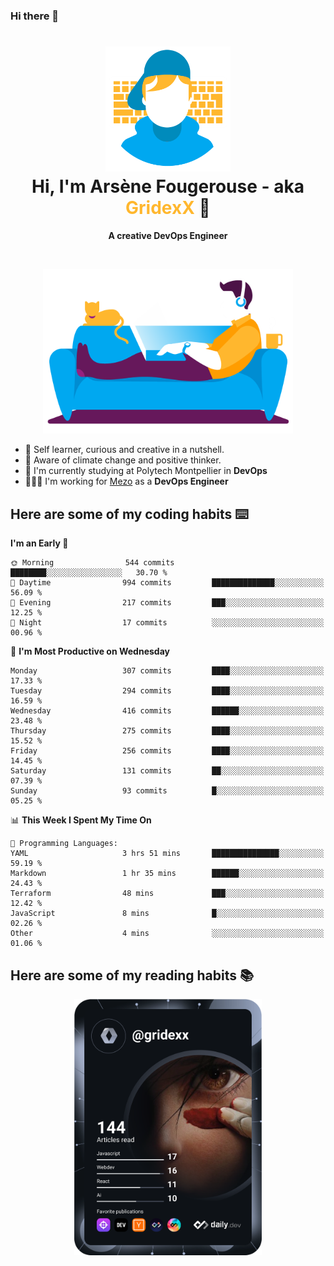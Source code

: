 ### Hi there 👋

<!--
**GridexX/gridexx** is a ✨ _special_ ✨ repository because its `README.md` (this file) appears on your GitHub profile.

Here are some ideas to get you started:

- 🔭 I’m currently working on ...
- 🌱 I’m currently learning ...
- 👯 I’m looking to collaborate on ...
- 🤔 I’m looking for help with ...
- 💬 Ask me about ...
- 📫 How to reach me: ...
- 😄 Pronouns: ...
- ⚡ Fun fact: ...
-->


<!-- Header -->
<h1 align="center">
  <img src="./images/user_profile.png" width="200">
  <br>
  Hi, I'm Arsène Fougerouse - aka <span style="color:#ffb72e">GridexX</span> 👋
</h1>


<p align="center">
  <b>A creative DevOps Engineer </b>
</p>
<br/>
<p align="center">
  <img src="./images/man_couch.png" width="400">
</p>

- 🎨 Self learner, curious and creative in a nutshell. 
- 🌱 Aware of climate change and positive thinker.
- 📕 I'm currently studying at Polytech Montpellier in **DevOps**
- 👨🏻‍💻 I'm working for [Mezo](https://meso-lr.umontpellier.fr/) as a **DevOps Engineer**


## Here are some of my coding habits ⌨️

<!-- Add a section about tech and Ops stack
  Like this one : https://github.com/Xanthus58#-tech-stack
-->
<!--START_SECTION:waka-->
**I'm an Early 🐤** 

```text
🌞 Morning                544 commits         ████████░░░░░░░░░░░░░░░░░   30.70 % 
🌆 Daytime                994 commits         ██████████████░░░░░░░░░░░   56.09 % 
🌃 Evening                217 commits         ███░░░░░░░░░░░░░░░░░░░░░░   12.25 % 
🌙 Night                  17 commits          ░░░░░░░░░░░░░░░░░░░░░░░░░   00.96 % 
```
📅 **I'm Most Productive on Wednesday** 

```text
Monday                   307 commits         ████░░░░░░░░░░░░░░░░░░░░░   17.33 % 
Tuesday                  294 commits         ████░░░░░░░░░░░░░░░░░░░░░   16.59 % 
Wednesday                416 commits         ██████░░░░░░░░░░░░░░░░░░░   23.48 % 
Thursday                 275 commits         ████░░░░░░░░░░░░░░░░░░░░░   15.52 % 
Friday                   256 commits         ████░░░░░░░░░░░░░░░░░░░░░   14.45 % 
Saturday                 131 commits         ██░░░░░░░░░░░░░░░░░░░░░░░   07.39 % 
Sunday                   93 commits          █░░░░░░░░░░░░░░░░░░░░░░░░   05.25 % 
```


📊 **This Week I Spent My Time On** 

```text
💬 Programming Languages: 
YAML                     3 hrs 51 mins       ███████████████░░░░░░░░░░   59.19 % 
Markdown                 1 hr 35 mins        ██████░░░░░░░░░░░░░░░░░░░   24.43 % 
Terraform                48 mins             ███░░░░░░░░░░░░░░░░░░░░░░   12.42 % 
JavaScript               8 mins              █░░░░░░░░░░░░░░░░░░░░░░░░   02.26 % 
Other                    4 mins              ░░░░░░░░░░░░░░░░░░░░░░░░░   01.06 % 
```


<!--END_SECTION:waka-->

## Here are some of my reading habits 📚
<div  align="center">
  <img src="./images/devcard.svg" width="300">
</div>
